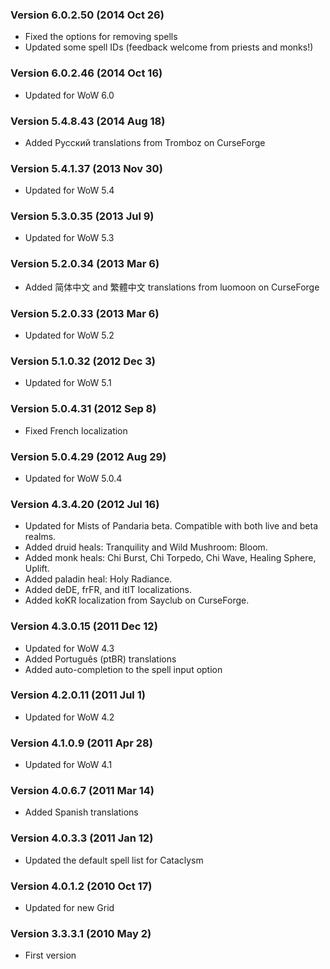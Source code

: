 ### Version 6.0.2.50 (2014 Oct 26)

* Fixed the options for removing spells
* Updated some spell IDs (feedback welcome from priests and monks!)

### Version 6.0.2.46 (2014 Oct 16)

* Updated for WoW 6.0

### Version 5.4.8.43 (2014 Aug 18)

* Added Русский translations from Tromboz on CurseForge

### Version 5.4.1.37 (2013 Nov 30)

* Updated for WoW 5.4

### Version 5.3.0.35 (2013 Jul 9)

* Updated for WoW 5.3

### Version 5.2.0.34 (2013 Mar 6)

* Added 简体中文 and 繁體中文 translations from luomoon on CurseForge

### Version 5.2.0.33 (2013 Mar  6)

* Updated for WoW 5.2

### Version 5.1.0.32 (2012 Dec 3)

* Updated for WoW 5.1

### Version 5.0.4.31 (2012 Sep 8)

* Fixed French localization

### Version 5.0.4.29 (2012 Aug 29)

* Updated for WoW 5.0.4

### Version 4.3.4.20 (2012 Jul 16)

* Updated for Mists of Pandaria beta. Compatible with both live and beta realms.
* Added druid heals: Tranquility and Wild Mushroom: Bloom.
* Added monk heals: Chi Burst, Chi Torpedo, Chi Wave, Healing Sphere, Uplift.
* Added paladin heal: Holy Radiance.
* Added deDE, frFR, and itIT localizations.
* Added koKR localization from Sayclub on CurseForge.

### Version 4.3.0.15 (2011 Dec 12)

* Updated for WoW 4.3
* Added Português (ptBR) translations
* Added auto-completion to the spell input option

### Version 4.2.0.11 (2011 Jul 1)

* Updated for WoW 4.2

### Version 4.1.0.9 (2011 Apr 28)

* Updated for WoW 4.1

### Version 4.0.6.7 (2011 Mar 14)

* Added Spanish translations

### Version 4.0.3.3 (2011 Jan 12)

* Updated the default spell list for Cataclysm

### Version 4.0.1.2 (2010 Oct 17)

* Updated for new Grid

### Version 3.3.3.1 (2010 May 2)

* First version
